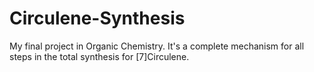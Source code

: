 # Circulene-Synthesis

My final project in Organic Chemistry. It's a complete mechanism for all steps in the total synthesis for [7]Circulene.
